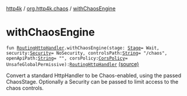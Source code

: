 [http4k](../index.md) / [org.http4k.chaos](index.md) / [withChaosEngine](./with-chaos-engine.md)

# withChaosEngine

`fun `[`RoutingHttpHandler`](../org.http4k.routing/-routing-http-handler/index.md)`.withChaosEngine(stage: `[`Stage`](-stage.md)` = Wait, security: `[`Security`](../org.http4k.contract.security/-security/index.md)` = NoSecurity, controlsPath: `[`String`](https://kotlinlang.org/api/latest/jvm/stdlib/kotlin/-string/index.html)` = "/chaos", openApiPath: `[`String`](https://kotlinlang.org/api/latest/jvm/stdlib/kotlin/-string/index.html)` = "", corsPolicy: `[`CorsPolicy`](../org.http4k.filter/-cors-policy/index.md)` = UnsafeGlobalPermissive): `[`RoutingHttpHandler`](../org.http4k.routing/-routing-http-handler/index.md) [(source)](https://github.com/http4k/http4k/blob/master/http4k-testing-chaos/src/main/kotlin/org/http4k/chaos/ChaosEngine.kt#L166)

Convert a standard HttpHandler to be Chaos-enabled, using the passed ChaosStage.
Optionally a Security can be passed to limit access to the chaos controls.

